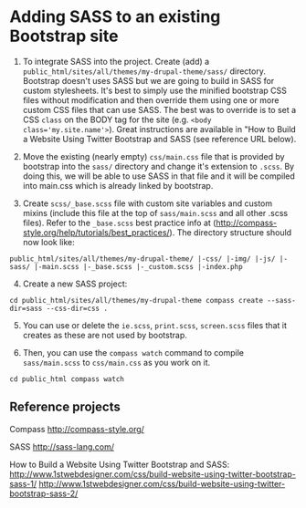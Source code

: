 # Adding SASS to an existing Bootstrap site

1. To integrate SASS into the project.  Create (add) a `public_html/sites/all/themes/my-drupal-theme/sass/` directory.  Bootstrap doesn't uses SASS but we are going to build in SASS for custom stylesheets.  It's best to simply use the minified bootstrap CSS files without modification and then override them using one or more custom CSS files that can use SASS.  The best was to override is to set a CSS `class` on the BODY tag for the site (e.g. `<body class='my.site.name'>`).  Great instructions are available in "How to Build a Website Using Twitter Bootstrap and SASS (see reference URL below).

2. Move the existing (nearly empty) `css/main.css` file that is provided by bootstrap into the `sass/` directory and change it's extension to `.scss`.  By doing this, we will be able to use SASS in that file and it will be compiled into main.css which is already linked by bootstrap.

3. Create `scss/_base.scss` file with custom site variables and custom mixins (include this file at the top of `sass/main.scss` and all other .scss files).  Refer to the `_base.scss` best practice info at (http://compass-style.org/help/tutorials/best_practices/).  The directory structure should now look like:

`public_html/sites/all/themes/my-drupal-theme/
  |-css/
  |-img/
  |-js/
  |-sass/
    |-main.scss
    |-_base.scss
    |-_custom.scss
  |-index.php
`

4. Create a new SASS project:

`cd public_html/sites/all/themes/my-drupal-theme
compass create --sass-dir=sass --css-dir=css .
`

5. You can use or delete the `ie.scss`, `print.scss`, `screen.scss` files that it creates as these are not used by bootstrap.

4. Then, you can use the `compass watch` command to compile `sass/main.scss` to `css/main.css` as you work on it.

`cd public_html
compass watch
`

## Reference projects

Compass
http://compass-style.org/

SASS
http://sass-lang.com/


How to Build a Website Using Twitter Bootstrap and SASS:
http://www.1stwebdesigner.com/css/build-website-using-twitter-bootstrap-sass-1/
http://www.1stwebdesigner.com/css/build-website-using-twitter-bootstrap-sass-2/

